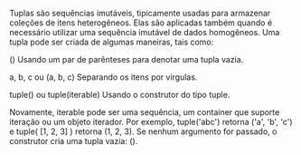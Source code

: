 Tuplas são sequências imutáveis, tipicamente usadas para armazenar coleções de itens heterogêneos. Elas são aplicadas também quando é necessário utilizar uma sequência imutável de dados homogêneos. Uma tupla pode ser criada de algumas maneiras, tais como:

()
Usando um par de parênteses para denotar uma tupla vazia.

a, b, c ou (a, b, c)
Separando os itens por vírgulas.

tuple() ou tuple(iterable)
Usando o construtor do tipo tuple.

Novamente, iterable pode ser uma sequência, um container que suporte iteração ou um objeto iterador. Por exemplo, tuple('abc') retorna ('a', 'b', 'c') e tuple( [1, 2, 3] ) retorna (1, 2, 3). Se nenhum argumento for passado, o construtor cria uma tupla vazia: ().